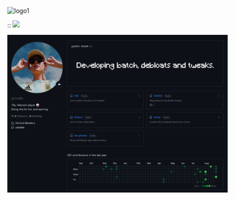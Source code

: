 ![logo1](https://github.com/gzmatte/gzmatte/assets/117684932/0769bd7e-1aa4-4cd1-8db4-2619885b21aa)

:: [<img src="img/link">](http://example.com/)

[<img src="https://github.com/gzmatte/gzmatte/blob/main/Screenshot%202023-09-07%20at%2011-17-58%20gzmatte%20-%20Overview.png">](http://example.com/)


